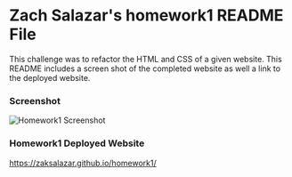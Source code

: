 # Zach Salazar's homework1 README File 
This challenge was to refactor the HTML and CSS of a given website. This README includes a screen shot of the completed website as well a link to the deployed website. 

### Screenshot 

![Homework1 Screenshot](master/assets/images/horiseon-1.png)

### Homework1 Deployed Website 
https://zaksalazar.github.io/homework1/
